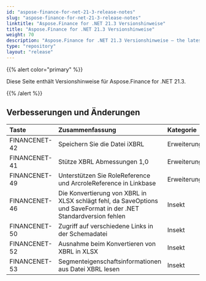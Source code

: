 ```yaml
---
id: "aspose-finance-for-net-21-3-release-notes"
slug: "aspose-finance-for-net-21-3-release-notes"
linktitle: "Aspose.Finance for .NET 21.3 Versionshinweise"
title: "Aspose.Finance for .NET 21.3 Versionshinweise"
weight: 70
description: "Aspose.Finance for .NET 21.3 Versionshinweise – the latest updates and fixes."
type: "repository"
layout: "release"
---
```

{{% alert color="primary" %}}

Diese Seite enthält Versionshinweise für Aspose.Finance for .NET 21.3.

{{% /alert %}}

## **Verbesserungen und Änderungen**

|**Taste**|**Zusammenfassung**|**Kategorie**|
|:- |:- |:- |
|FINANCENET-42|Speichern Sie die Datei iXBRL|Erweiterung|
|FINANCENET-41|Stütze XBRL Abmessungen 1,0|Erweiterung|
|FINANCENET-49|Unterstützen Sie RoleReference und ArcroleReference in Linkbase|Erweiterung|
|FINANCENET-46|Die Konvertierung von XBRL in XLSX schlägt fehl, da SaveOptions und SaveFormat in der .NET Standardversion fehlen|Insekt|
|FINANCENET-50|Zugriff auf verschiedene Links in der Schemadatei|Insekt|
|FINANCENET-52|Ausnahme beim Konvertieren von XBRL in XLSX|Insekt|
|FINANCENET-53|Segmenteigenschaftsinformationen aus Datei XBRL lesen|Insekt|
